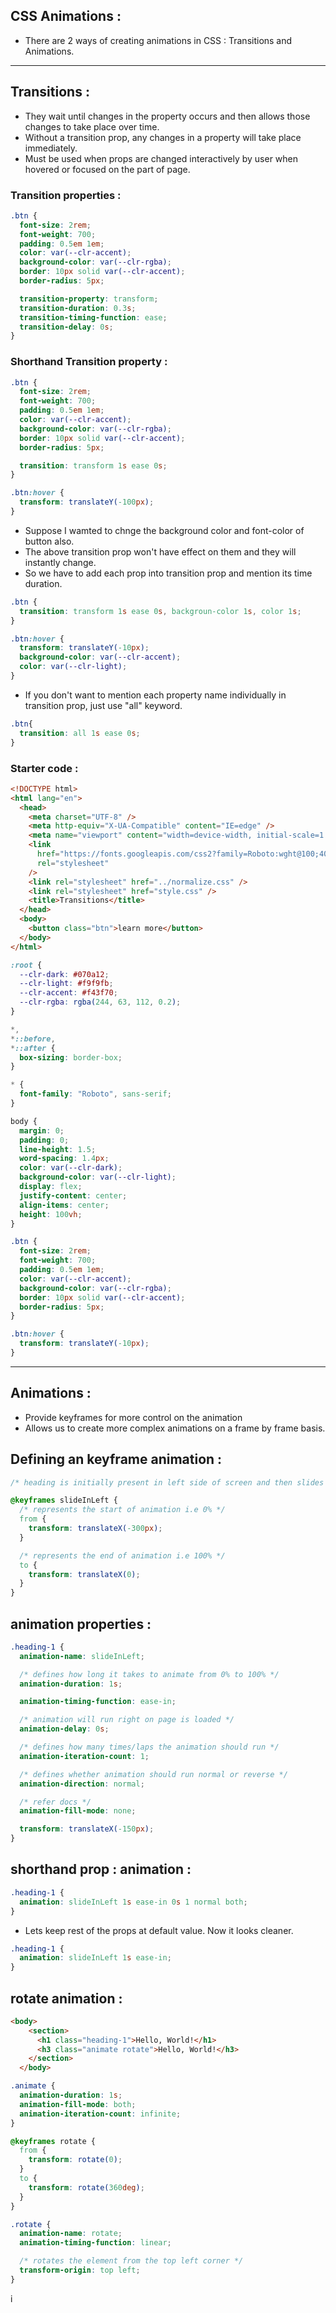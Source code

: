 ## CSS Animations :

- There are 2 ways of creating animations in CSS : Transitions and Animations.

---

## Transitions :

- They wait until changes in the property occurs and then allows those changes to take place over time.
- Without a transition prop, any changes in a property will take place immediately.
- Must be used when props are changed interactively by user when hovered or focused on the part of page.

### Transition properties :

```css
.btn {
  font-size: 2rem;
  font-weight: 700;
  padding: 0.5em 1em;
  color: var(--clr-accent);
  background-color: var(--clr-rgba);
  border: 10px solid var(--clr-accent);
  border-radius: 5px;

  transition-property: transform;
  transition-duration: 0.3s;
  transition-timing-function: ease;
  transition-delay: 0s;
}
```

### Shorthand Transition property :

```css
.btn {
  font-size: 2rem;
  font-weight: 700;
  padding: 0.5em 1em;
  color: var(--clr-accent);
  background-color: var(--clr-rgba);
  border: 10px solid var(--clr-accent);
  border-radius: 5px;

  transition: transform 1s ease 0s;
}

.btn:hover {
  transform: translateY(-100px);
}
```

- Suppose I wamted to chnge the background color and font-color of button also. 
- The above transition prop won't have effect on them and they will instantly change.
- So we have to add each prop into transition prop and mention its time duration.

```css
.btn {
  transition: transform 1s ease 0s, backgroun-color 1s, color 1s;
}

.btn:hover {
  transform: translateY(-10px);
  background-color: var(--clr-accent);
  color: var(--clr-light);
}
```

- If you don't want to mention each property name individually in transition prop, just use "all" keyword.

```css
.btn{
  transition: all 1s ease 0s;
}
```

### Starter code :

```html
<!DOCTYPE html>
<html lang="en">
  <head>
    <meta charset="UTF-8" />
    <meta http-equiv="X-UA-Compatible" content="IE=edge" />
    <meta name="viewport" content="width=device-width, initial-scale=1.0" />
    <link
      href="https://fonts.googleapis.com/css2?family=Roboto:wght@100;400;700&display=swap"
      rel="stylesheet"
    />
    <link rel="stylesheet" href="../normalize.css" />
    <link rel="stylesheet" href="style.css" />
    <title>Transitions</title>
  </head>
  <body>
    <button class="btn">learn more</button>
  </body>
</html>

```

```css
:root {
  --clr-dark: #070a12;
  --clr-light: #f9f9fb;
  --clr-accent: #f43f70;
  --clr-rgba: rgba(244, 63, 112, 0.2);
}

*,
*::before,
*::after {
  box-sizing: border-box;
}

* {
  font-family: "Roboto", sans-serif;
}

body {
  margin: 0;
  padding: 0;
  line-height: 1.5;
  word-spacing: 1.4px;
  color: var(--clr-dark);
  background-color: var(--clr-light);
  display: flex;
  justify-content: center;
  align-items: center;
  height: 100vh;
}

.btn {
  font-size: 2rem;
  font-weight: 700;
  padding: 0.5em 1em;
  color: var(--clr-accent);
  background-color: var(--clr-rgba);
  border: 10px solid var(--clr-accent);
  border-radius: 5px;
}

.btn:hover {
  transform: translateY(-10px);
}
```

---

## Animations :

- Provide keyframes for more control on the animation 
- Allows us to create more complex animations on a frame by frame basis.

## Defining an keyframe animation :

```css
/* heading is initially present in left side of screen and then slides into its original position */

@keyframes slideInLeft {
  /* represents the start of animation i.e 0% */
  from {
    transform: translateX(-300px);
  }

  /* represents the end of animation i.e 100% */
  to {
    transform: translateX(0);
  }
}
```

## animation properties :

```css
.heading-1 {
  animation-name: slideInLeft;

  /* defines how long it takes to animate from 0% to 100% */
  animation-duration: 1s;

  animation-timing-function: ease-in;

  /* animation will run right on page is loaded */
  animation-delay: 0s;

  /* defines how many times/laps the animation should run */
  animation-iteration-count: 1;

  /* defines whether animation should run normal or reverse */
  animation-direction: normal;

  /* refer docs */
  animation-fill-mode: none;

  transform: translateX(-150px);
}
```

## shorthand prop : animation :

```css
.heading-1 {
  animation: slideInLeft 1s ease-in 0s 1 normal both;
}
```
- Lets keep rest of the props at default value. Now it looks cleaner.

```css
.heading-1 {
  animation: slideInLeft 1s ease-in;
}
```

## rotate animation :

```html
<body>
    <section>
      <h1 class="heading-1">Hello, World!</h1>
      <h3 class="animate rotate">Hello, World!</h3>
    </section>
  </body>
```

```css
.animate {
  animation-duration: 1s;
  animation-fill-mode: both;
  animation-iteration-count: infinite;
}

@keyframes rotate {
  from {
    transform: rotate(0);
  }
  to {
    transform: rotate(360deg);
  }
}

.rotate {
  animation-name: rotate;
  animation-timing-function: linear;

  /* rotates the element from the top left corner */
  transform-origin: top left;
}

```







i

